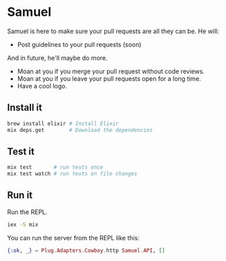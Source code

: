 Samuel
======

Samuel is here to make sure your pull requests are all they can be. He will:

* Post guidelines to your pull requests (soon)

And in future, he'll maybe do more.

* Moan at you if you merge your pull request without code reviews.
* Moan at you if you leave your pull requests open for a long time.
* Have a cool logo.

## Install it

```sh
brew install elixir # Install Elixir
mix deps.get        # Download the dependencies
```


## Test it

```sh
mix test       # run tests once
mix test watch # run tests on file changes
```


## Run it

Run the REPL.

```sh
iex -S mix
```

You can run the server from the REPL like this:

```elixir
{:ok, _} = Plug.Adapters.Cowboy.http Samuel.API, []
```
